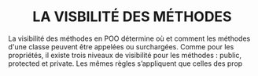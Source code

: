 <h1 align="center" id="title">
LA VISBILITÉ DES MÉTHODES
</h1>

<p id="description">
La visibilité des méthodes en POO détermine où et comment les méthodes d'une classe peuvent
être appelées ou surchargées. Comme pour les propriétés, il existe trois niveaux de visibilité pour les
méthodes : public, protected et private. Les mêmes règles s’appliquent que celles des prop
</p>